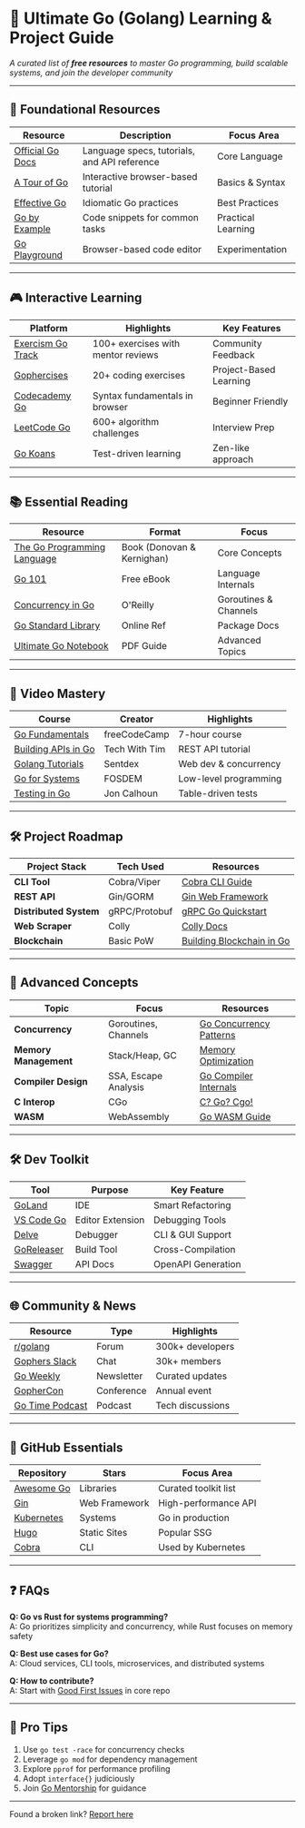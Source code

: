 # 🚀 Ultimate Go (Golang) Learning & Project Guide

_A curated list of **free resources** to master Go programming, build scalable systems, and join the developer community_

---

## 🌟 **Foundational Resources**
| Resource | Description | Focus Area | 
|----------|-------------|------------|
| [Official Go Docs](https://go.dev/doc/) | Language specs, tutorials, and API reference | Core Language |
| [A Tour of Go](https://go.dev/tour/) | Interactive browser-based tutorial | Basics & Syntax |
| [Effective Go](https://go.dev/doc/effective_go) | Idiomatic Go practices | Best Practices |
| [Go by Example](https://gobyexample.com/) | Code snippets for common tasks | Practical Learning |
| [Go Playground](https://go.dev/play/) | Browser-based code editor | Experimentation |

---

## 🎮 **Interactive Learning**
| Platform | Highlights | Key Features |
|----------|------------|--------------|
| [Exercism Go Track](https://exercism.org/tracks/go) | 100+ exercises with mentor reviews | Community Feedback |
| [Gophercises](https://gophercises.com/) | 20+ coding exercises | Project-Based Learning |
| [Codecademy Go](https://www.codecademy.com/learn/learn-go) | Syntax fundamentals in browser | Beginner Friendly |
| [LeetCode Go](https://leetcode.com/tag/golang/) | 600+ algorithm challenges | Interview Prep |
| [Go Koans](https://github.com/cdarwin/go-koans) | Test-driven learning | Zen-like approach |

---

## 📚 **Essential Reading**
| Resource | Format | Focus |
|----------|--------|-------|
| [The Go Programming Language](https://www.gopl.io/) | Book (Donovan & Kernighan) | Core Concepts |
| [Go 101](https://go101.org/) | Free eBook | Language Internals |
| [Concurrency in Go](https://www.oreilly.com/library/view/concurrency-in-go/9781491941294/) | O'Reilly | Goroutines & Channels |
| [Go Standard Library](https://pkg.go.dev/std) | Online Ref | Package Docs |
| [Ultimate Go Notebook](https://www.ardanlabs.com/ultimate-go-notebook/) | PDF Guide | Advanced Topics |

---

## 🎥 **Video Mastery**
| Course | Creator | Highlights |
|--------|---------|------------|
| [Go Fundamentals](https://youtu.be/yyUHQIec83I) | freeCodeCamp | 7-hour course |
| [Building APIs in Go](https://youtu.be/RLv5W5M4GtM) | Tech With Tim | REST API tutorial |
| [Golang Tutorials](https://youtube.com/playlist?list=PLQVvvaa0QuDeF3hP0wQoSxpkqgRcgxMqX) | Sentdex | Web dev & concurrency |
| [Go for Systems](https://youtu.be/8uiZC0l4Ajw) | FOSDEM | Low-level programming |
| [Testing in Go](https://youtu.be/Ey6L2qA5Lq4) | Jon Calhoun | Table-driven tests |

---

## 🛠️ **Project Roadmap**
| Project Stack | Tech Used | Resources |
|---------------|-----------|-----------|
| **CLI Tool** | Cobra/Viper | [Cobra CLI Guide](https://github.com/spf13/cobra) |
| **REST API** | Gin/GORM | [Gin Web Framework](https://gin-gonic.com/) |
| **Distributed System** | gRPC/Protobuf | [gRPC Go Quickstart](https://grpc.io/docs/languages/go/quickstart/) |
| **Web Scraper** | Colly | [Colly Docs](http://go-colly.org/) |
| **Blockchain** | Basic PoW | [Building Blockchain in Go](https://jeiwan.cc/tags/blockchain/) |

---

## 🧠 **Advanced Concepts**
| Topic | Focus | Resources |
|-------|-------|-----------|
| **Concurrency** | Goroutines, Channels | [Go Concurrency Patterns](https://go.dev/blog/pipelines) |
| **Memory Management** | Stack/Heap, GC | [Memory Optimization](https://go.dev/doc/gc-guide) |
| **Compiler Design** | SSA, Escape Analysis | [Go Compiler Internals](https://github.com/golang/go/wiki/Compiler) |
| **C Interop** | CGo | [C? Go? Cgo!](https://go.dev/blog/cgo) |
| **WASM** | WebAssembly | [Go WASM Guide](https://github.com/golang/go/wiki/WebAssembly) |

---

## 🛠️ **Dev Toolkit**
| Tool | Purpose | Key Feature |
|------|---------|-------------|
| [GoLand](https://www.jetbrains.com/go/) | IDE | Smart Refactoring |
| [VS Code Go](https://marketplace.visualstudio.com/items?itemName=golang.go) | Editor Extension | Debugging Tools |
| [Delve](https://github.com/go-delve/delve) | Debugger | CLI & GUI Support |
| [GoReleaser](https://goreleaser.com/) | Build Tool | Cross-Compilation |
| [Swagger](https://github.com/swaggo/swag) | API Docs | OpenAPI Generation |

---

## 🌐 **Community & News**
| Resource | Type | Highlights |
|----------|------|------------|
| [r/golang](https://reddit.com/r/golang) | Forum | 300k+ developers |
| [Gophers Slack](https://gophers.slack.com/) | Chat | 30k+ members |
| [Go Weekly](https://golangweekly.com/) | Newsletter | Curated updates |
| [GopherCon](https://www.gophercon.com/) | Conference | Annual event |
| [Go Time Podcast](https://changelog.com/gotime) | Podcast | Tech discussions |

---

## 📂 **GitHub Essentials**
| Repository | Stars | Focus Area |
|------------|-------|------------|
| [Awesome Go](https://github.com/avelino/awesome-go) | Libraries | Curated toolkit list |
| [Gin](https://github.com/gin-gonic/gin) | Web Framework | High-performance API |
| [Kubernetes](https://github.com/kubernetes/kubernetes) | Systems | Go in production |
| [Hugo](https://github.com/gohugoio/hugo) | Static Sites | Popular SSG |
| [Cobra](https://github.com/spf13/cobra) | CLI | Used by Kubernetes |

---

## ❓ **FAQs**
**Q: Go vs Rust for systems programming?**  
A: Go prioritizes simplicity and concurrency, while Rust focuses on memory safety  

**Q: Best use cases for Go?**  
A: Cloud services, CLI tools, microservices, and distributed systems  

**Q: How to contribute?**  
A: Start with [Good First Issues](https://github.com/golang/go/contribute) in core repo  

---

## 🌟 **Pro Tips**
1. Use `go test -race` for concurrency checks  
2. Leverage `go mod` for dependency management  
3. Explore `pprof` for performance profiling  
4. Adopt `interface{}` judiciously  
5. Join [Go Mentorship](https://github.com/golang/go/wiki/Mentors) for guidance  

---

Found a broken link? [Report here](https://github.com/Alexcj10/P10/issues)
